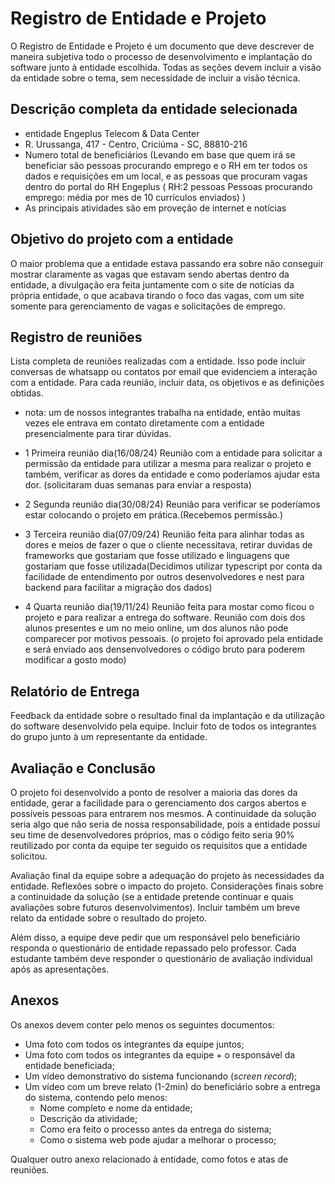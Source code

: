 # Registro de Entidade e Projeto

O Registro de Entidade e Projeto é um documento que deve descrever de maneira subjetiva todo o processo de desenvolvimento e implantação do software junto à entidade escolhida. Todas as seções devem incluir a visão da entidade sobre o tema, sem necessidade de incluir a visão técnica.

## Descrição completa da entidade selecionada

- entidade Engeplus Telecom & Data Center 
- R. Urussanga, 417 - Centro, Criciúma - SC, 88810-216
- Numero total de beneficiários (Levando em base que quem irá se beneficiar são pessoas procurando emprego e o RH em ter todos os dados e requisições em um local, e as pessoas que procuram vagas dentro do portal do RH Engeplus ( RH:2 pessoas Pessoas procurando emprego: média por mes de 10 currículos enviados) ) 
- As principais atividades são em proveção de internet e notícias 

## Objetivo do projeto com a entidade

O maior problema que a entidade estava passando era sobre não conseguir mostrar claramente as vagas que estavam sendo abertas dentro da entidade, a divulgação era feita juntamente com o site de notícias da própria entidade, o que acabava tirando o foco das vagas, com um site somente para gerenciamento de vagas e solicitações de emprego. 

## Registro de reuniões
Lista completa de reuniões realizadas com a entidade. Isso pode incluir conversas de whatsapp ou contatos por email que evidenciem a interação com a entidade. Para cada reunião, incluir data, os objetivos e as definições obtidas.

- nota: um de nossos integrantes trabalha na entidade, então muitas vezes ele entrava em contato diretamente com a entidade presencialmente para tirar dúvidas.

- 1 Primeira reunião dia(16/08/24)
Reunião com a entidade para solicitar a permissão da entidade para utilizar a mesma para realizar o projeto e também, verificar as dores da entidade e como 
poderíamos ajudar esta dor. (solicitaram duas semanas para enviar a resposta)

- 2 Segunda reunião dia(30/08/24)
Reunião para verificar se poderíamos estar colocando o projeto em prática.(Recebemos permissão.)

- 3 Terceira reunião dia(07/09/24)
Reunião feita para alinhar todas as dores e meios de fazer o que o cliente necessitava, retirar duvidas de frameworks que gostariam que fosse utilizado e linguagens que gostariam que fosse utilizada(Decidimos utilizar typescript por conta da facilidade de entendimento por outros desenvolvedores e nest para backend para facilitar a migração dos dados)

- 4 Quarta reunião dia(19/11/24)
Reunião feita para mostar como ficou o projeto e para realizar a entrega do software. Reunião com dois dos alunos presentes e um no meio online, um dos alunos não pode comparecer por motivos pessoais. (o projeto foi aprovado pela entidade e será enviado aos densenvolvedores o código bruto para poderem modificar a gosto modo)

## Relatório de Entrega

Feedback da entidade sobre o resultado final da implantação e da utilização do software desenvolvido pela equipe. Incluir foto de todos os integrantes do grupo junto à um representante da entidade.

## Avaliação e Conclusão

O projeto foi desenvolvido a ponto de resolver a maioria das dores da entidade, gerar a facilidade para o gerenciamento dos cargos abertos e possíveis pessoas para entrarem nos mesmos. A continuidade da solução seria algo que não seria de nossa responsabilidade, pois a entidade possuí seu time de desenvolvedores próprios, mas o código feito seria 90% reutilizado por conta da equipe ter seguido os requisitos que a entidade solicitou.

Avaliação final da equipe sobre a adequação do projeto às necessidades da entidade. Reflexões sobre o impacto do projeto. Considerações finais sobre a continuidade da solução (se a entidade pretende continuar e quais avaliações sobre futuros desenvolvimentos). Incluir também um breve relato da entidade sobre o resultado do projeto.

Além disso, a equipe deve pedir que um responsável pelo beneficiário responda o questionário de entidade repassado pelo professor. Cada estudante também deve responder o questionário de avaliação individual após as apresentações.

## Anexos

Os anexos devem conter pelo menos os seguintes documentos:
 * Uma foto com todos os integrantes da equipe juntos;
 * Uma foto com todos os integrantes da equipe + o responsável da entidade beneficiada;
 * Um vídeo demonstrativo do sistema funcionando (*screen record*);
 * Um vídeo com um breve relato (1-2min) do beneficiário sobre a entrega do sistema, contendo pelo menos:
   * Nome completo e nome da entidade;
   * Descrição da atividade;
   * Como era feito o processo antes da entrega do sistema;
   * Como o sistema web pode ajudar a melhorar o processo;

Qualquer outro anexo relacionado à entidade, como fotos e atas de reuniões.